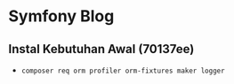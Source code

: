 # Symfony Blog

## Instal Kebutuhan Awal (70137ee)

- `composer req orm profiler orm-fixtures maker logger`
